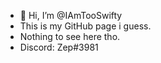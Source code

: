 - 👋 Hi, I’m @IAmTooSwifty
- This is my GitHub page i guess.
- Nothing to see here tho.
- Discord: Zep#3981


<!---
DoULikeCookies/DoULikeCookies is a ✨ special ✨ repository because its `README.md` (this file) appears on your GitHub profile.
You can click the Preview link to take a look at your changes.
--->
